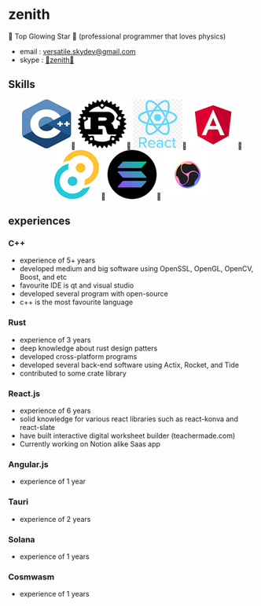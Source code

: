 # zenith
🌟 Top Glowing Star 🔭
(professional programmer that loves physics)

* email :  <a href="versatile.skydev@gmail.com">versatile.skydev@gmail.com</a>
* skype :  <a href="https://join.skype.com/invite/sTcIbKLV2x6u">🌟zenith🌟</a>

## Skills
<p align="center">
  <img src="c++.png">🌟
  <img src="rust.png">🌟
  <img src="react.png">🌟
  <img src="angular.png">🌟
  <img src="tauri.png">🌟
  <img src="solana.png">🌟
  <img src="cosmwasm.png">
</p>

## experiences

### C++
* experience of 5+ years
* developed medium and big software using OpenSSL, OpenGL, OpenCV, Boost, and etc
* favourite IDE is qt and visual studio
* developed several program with open-source
* c++ is the most favourite language

### Rust
* experience of 3 years
* deep knowledge about rust design patters
* developed cross-platform programs 
* developed several back-end software using Actix, Rocket, and Tide
* contributed to some crate library

### React.js
* experience of 6 years
* solid knowledge for various react libraries such as react-konva and react-slate
* have built interactive digital worksheet builder (teachermade.com)
* Currently working on Notion alike Saas app

### Angular.js
* experience of 1 year

### Tauri
* experience of 2 years

### Solana
* experience of 1 years

### Cosmwasm
* experience of 1 years

